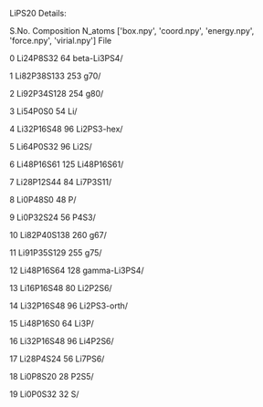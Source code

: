 LiPS20 Details:

S.No.	 Composition	N_atoms	 ['box.npy', 'coord.npy', 'energy.npy', 'force.npy', 'virial.npy'] 	File

0 	Li24P8S32 	 64 		beta-Li3PS4/

1 	Li82P38S133 	 253 		 g70/

2 	Li92P34S128 	 254 		 g80/

3 	Li54P0S0 	 54 	 		 Li/

4 	Li32P16S48 	 96 	 		 Li2PS3-hex/

5 	Li64P0S32 	 96 		 Li2S/

6 	Li48P16S61 	 125 	Li48P16S61/

7 	Li28P12S44 	 84 	 Li7P3S11/

8 	Li0P48S0 	 48 			 P/

9 	Li0P32S24 	 56 	 		 P4S3/

10 	Li82P40S138 	 260 	  		 g67/

11 	Li91P35S129 	 255 	 g75/

12 	Li48P16S64 	 128 	  gamma-Li3PS4/

13 	Li16P16S48 	 80 	  Li2P2S6/

14 	Li32P16S48 	 96 	 Li2PS3-orth/

15 	Li48P16S0 	 64 	Li3P/

16 	Li32P16S48 	 96 	 Li4P2S6/

17 	Li28P4S24 	 56  Li7PS6/

18 	Li0P8S20 	 28 	 P2S5/

19 	Li0P0S32 	 32 	 S/
